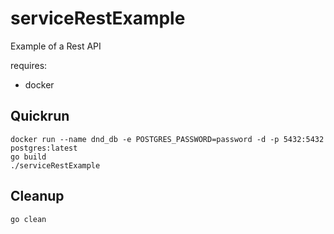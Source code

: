 # serviceRestExample

Example of a Rest API

requires:

 - docker

## Quickrun

    docker run --name dnd_db -e POSTGRES_PASSWORD=password -d -p 5432:5432 postgres:latest
    go build
    ./serviceRestExample
    
## Cleanup
    go clean
    